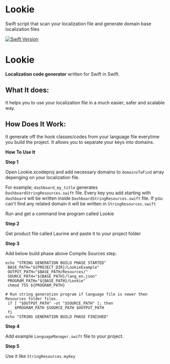 # Lookie
Swift script that scan your localization file and generate domain base localization files

[![Swift Version][swift-image]][swift-url]

# Lookie

**Localization code generator** written for Swift in Swift.

## What It does:

It helps you to use your localization file in a much easier, safer and scalable way. 


## How Does It Work:

It generate off the hook classes/codes from your language file everytime you build the project. It allows you to separate your keys into domains. 

**How To Use It**

**Step 1**

Open Lookie.xcodeproj and add necessary domains to `domainsToFind` array depenging on your localization file.

For example; `dashboard_my_title` generates `DashboardStringResources.swift` file. Every key you add starting with `dashboard` will be written inside `DashboardStringResources.swift` file. If you can't find any related domain it will be written in `StringResources.swift`

Run and get a command line program called Lookie

**Step 2**

Get product file called Laurine and paste it to your project folder

**Step 3**

Add below build phase above Compile Sources step. 

```
echo "STRING GENERATION BUILD PHASE STARTED"
 BASE_PATH="${PROJECT_DIR}/LookieExample"
 OUTPUT_PATH="$BASE_PATH/Resources/"
 SOURCE_PATH="${BASE_PATH}/lang_en.json"
 PROGRAM_PATH="${BASE_PATH}/Lookie"
 chmod 755 ${PROGRAM_PATH}

# Run string generation program if language file is newer then Resources folder files.
 if [ "$OUTPUT_PATH" -ot "$SOURCE_PATH" ]; then
    $PROGRAM_PATH $SOURCE_PATH $OUTPUT_PATH
 fi
echo "STRING GENERATION BUILD PHASE FINISHED"
```

**Step 4**

Add example `LanguageManager.swift` file to your project.

**Step 5**

Use it like `StringResources.myKey`

[swift-image]:https://img.shields.io/badge/swift-5.0-orange.svg
[swift-url]: https://swift.org/
